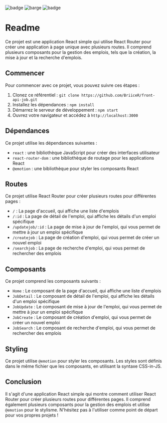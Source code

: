 ![badge](https://img.shields.io/badge/React-20232A?style=for-the-badge&logo=react&logoColor=61DAFB)
![barge](https://img.shields.io/badge/%40emotion-11.10.6-pink?style=for-the-badge)
![badge](https://img.shields.io/badge/React_Router-CA4245?style=for-the-badge&logo=react-router&logoColor=white)

# Readme

Ce projet est une application React simple qui utilise React Router pour créer une application à page unique avec plusieurs routes. Il comprend plusieurs composants pour la gestion des emplois, tels que la création, la mise à jour et la recherche d'emplois.

## Commencer

Pour commencer avec ce projet, vous pouvez suivre ces étapes :

1. Clonez ce référentiel : `git clone https://github.com/BriiceR/front-api-job.git`
2. Installez les dépendances : `npm install`
3. Démarrez le serveur de développement : `npm start`
4. Ouvrez votre navigateur et accédez à `http://localhost:3000`

## Dépendances

Ce projet utilise les dépendances suivantes :

- `react` : une bibliothèque JavaScript pour créer des interfaces utilisateur
- `react-router-dom` : une bibliothèque de routage pour les applications React
- `@emotion` : une bibliothèque pour styler les composants React

## Routes

Ce projet utilise React Router pour créer plusieurs routes pour différentes pages :

- `/` : La page d'accueil, qui affiche une liste d'emplois
- `/:id` : La page de détail de l'emploi, qui affiche les détails d'un emploi spécifique
- `/updatejob/:id` : La page de mise à jour de l'emploi, qui vous permet de mettre à jour un emploi spécifique
- `/createjob` : La page de création d'emploi, qui vous permet de créer un nouvel emploi
- `/searchjob` : La page de recherche d'emploi, qui vous permet de rechercher des emplois

## Composants

Ce projet comprend les composants suivants :

- `Home` : Le composant de la page d'accueil, qui affiche une liste d'emplois
- `JobDetail` : Le composant de détail de l'emploi, qui affiche les détails d'un emploi spécifique
- `JobUpdate` : Le composant de mise à jour de l'emploi, qui vous permet de mettre à jour un emploi spécifique
- `JobCreate` : Le composant de création d'emploi, qui vous permet de créer un nouvel emploi
- `JobSearch` : Le composant de recherche d'emploi, qui vous permet de rechercher des emplois

## Styling

Ce projet utilise `@emotion` pour styler les composants. Les styles sont définis dans le même fichier que les composants, en utilisant la syntaxe CSS-in-JS.

## Conclusion

Il s'agit d'une application React simple qui montre comment utiliser React Router pour créer plusieurs routes pour différentes pages. Il comprend également plusieurs composants pour la gestion des emplois et utilise `@emotion` pour le stylisme. N'hésitez pas à l'utiliser comme point de départ pour vos propres projets !
